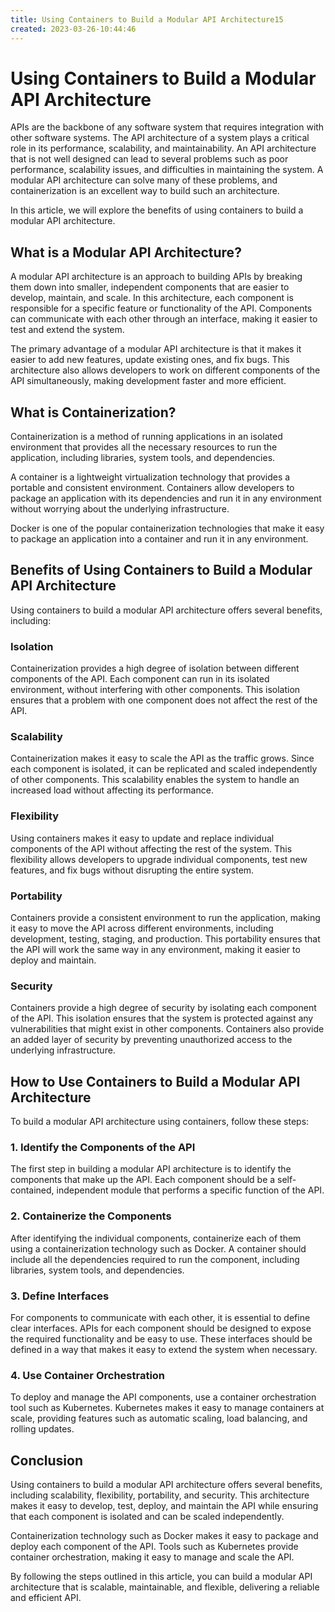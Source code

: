 ```yaml
---
title: Using Containers to Build a Modular API Architecture15
created: 2023-03-26-10:44:46
---
```


# Using Containers to Build a Modular API Architecture 

APIs are the backbone of any software system that requires integration with other software systems. The API architecture of a system plays a critical role in its performance, scalability, and maintainability. An API architecture that is not well designed can lead to several problems such as poor performance, scalability issues, and difficulties in maintaining the system. A modular API architecture can solve many of these problems, and containerization is an excellent way to build such an architecture.

In this article, we will explore the benefits of using containers to build a modular API architecture.

## What is a Modular API Architecture?

A modular API architecture is an approach to building APIs by breaking them down into smaller, independent components that are easier to develop, maintain, and scale. In this architecture, each component is responsible for a specific feature or functionality of the API. Components can communicate with each other through an interface, making it easier to test and extend the system.

The primary advantage of a modular API architecture is that it makes it easier to add new features, update existing ones, and fix bugs. This architecture also allows developers to work on different components of the API simultaneously, making development faster and more efficient.

## What is Containerization?

Containerization is a method of running applications in an isolated environment that provides all the necessary resources to run the application, including libraries, system tools, and dependencies. 

A container is a lightweight virtualization technology that provides a portable and consistent environment. Containers allow developers to package an application with its dependencies and run it in any environment without worrying about the underlying infrastructure. 

Docker is one of the popular containerization technologies that make it easy to package an application into a container and run it in any environment.

## Benefits of Using Containers to Build a Modular API Architecture

Using containers to build a modular API architecture offers several benefits, including:

### Isolation

Containerization provides a high degree of isolation between different components of the API. Each component can run in its isolated environment, without interfering with other components. This isolation ensures that a problem with one component does not affect the rest of the API.

### Scalability

Containerization makes it easy to scale the API as the traffic grows. Since each component is isolated, it can be replicated and scaled independently of other components. This scalability enables the system to handle an increased load without affecting its performance.

### Flexibility

Using containers makes it easy to update and replace individual components of the API without affecting the rest of the system. This flexibility allows developers to upgrade individual components, test new features, and fix bugs without disrupting the entire system.

### Portability

Containers provide a consistent environment to run the application, making it easy to move the API across different environments, including development, testing, staging, and production. This portability ensures that the API will work the same way in any environment, making it easier to deploy and maintain.

### Security

Containers provide a high degree of security by isolating each component of the API. This isolation ensures that the system is protected against any vulnerabilities that might exist in other components. Containers also provide an added layer of security by preventing unauthorized access to the underlying infrastructure.

## How to Use Containers to Build a Modular API Architecture

To build a modular API architecture using containers, follow these steps:

### 1. Identify the Components of the API

The first step in building a modular API architecture is to identify the components that make up the API. Each component should be a self-contained, independent module that performs a specific function of the API.

### 2. Containerize the Components

After identifying the individual components, containerize each of them using a containerization technology such as Docker. A container should include all the dependencies required to run the component, including libraries, system tools, and dependencies.

### 3. Define Interfaces

For components to communicate with each other, it is essential to define clear interfaces. APIs for each component should be designed to expose the required functionality and be easy to use. These interfaces should be defined in a way that makes it easy to extend the system when necessary.

### 4. Use Container Orchestration

To deploy and manage the API components, use a container orchestration tool such as Kubernetes. Kubernetes makes it easy to manage containers at scale, providing features such as automatic scaling, load balancing, and rolling updates.

## Conclusion

Using containers to build a modular API architecture offers several benefits, including scalability, flexibility, portability, and security. This architecture makes it easy to develop, test, deploy, and maintain the API while ensuring that each component is isolated and can be scaled independently.

Containerization technology such as Docker makes it easy to package and deploy each component of the API. Tools such as Kubernetes provide container orchestration, making it easy to manage and scale the API.

By following the steps outlined in this article, you can build a modular API architecture that is scalable, maintainable, and flexible, delivering a reliable and efficient API.
